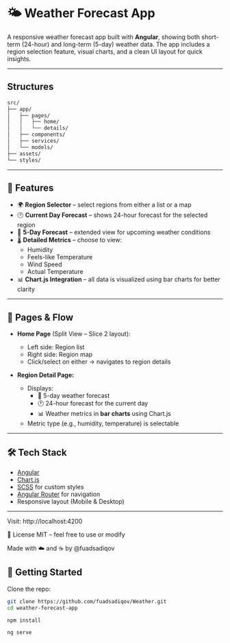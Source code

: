 # 🌤️ Weather Forecast App

A responsive weather forecast app built with **Angular**, showing both short-term (24-hour) and long-term (5-day) weather data. The app includes a region selection feature, visual charts, and a clean UI layout for quick insights.

---

## Structures
```bash
src/
├── app/
│   ├── pages/
│   │   ├── home/          
│   │   └── details/      
│   ├── components/       
│   ├── services/         
│   └── models/           
├── assets/            
└── styles/
```
---      

## 📌 Features

- 🌍 **Region Selector** – select regions from either a list or a map
- 🕑 **Current Day Forecast** – shows 24-hour forecast for the selected region
- 📅 **5-Day Forecast** – extended view for upcoming weather conditions
- 🌡️ **Detailed Metrics** – choose to view:
  - Humidity
  - Feels-like Temperature
  - Wind Speed
  - Actual Temperature
- 📊 **Chart.js Integration** – all data is visualized using bar charts for better clarity

---

## 🧱 Pages & Flow

- **Home Page** (Split View – Slice 2 layout):
  - Left side: Region list
  - Right side: Region map
  - Click/select on either → navigates to region details

- **Region Detail Page:**
  - Displays:
    - 📅 5-day weather forecast
    - 🕐 24-hour forecast for the current day
    - 📊 Weather metrics in **bar charts** using Chart.js
  - Metric type (e.g., humidity, temperature) is selectable

---

## 🛠 Tech Stack

- [Angular](https://angular.io/)
- [Chart.js](https://www.chartjs.org/)
- [SCSS](https://sass-lang.com/) for custom styles
- [Angular Router](https://angular.io/guide/router) for navigation
- Responsive layout (Mobile & Desktop)

---

Visit: http://localhost:4200

📄 License
MIT – feel free to use or modify

Made with ☁️ and ☕ by @fuadsadiqov


## 🚀 Getting Started

Clone the repo:

```bash
git clone https://github.com/fuadsadiqov/Weather.git
cd weather-forecast-app

npm install

ng serve
